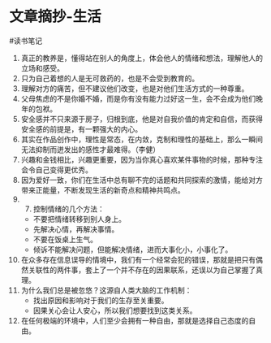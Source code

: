 # 文章摘抄-生活
#读书笔记

1. 真正的教养是，懂得站在别人的角度上，体会他人的情绪和想法，理解他人的立场和感受。
2. 只为自己着想的人是无可救药的，也是不会受到教育的。
3. 理解对方的痛苦，但不建议他们改变，也是对他们生活方式的一种尊重。
4. 父母焦虑的不是你婚不婚，而是你有没有能力过好这一生，会不会成为他们晚年的包袱。
5. 安全感并不只来源于房子，归根到底，他是对自我价值的肯定和自信，而获得安全感的前提是，有一颗强大的内心。
6. 其实在作品创作中，理性是常态，在内敛，克制和理性的基础上，那么一瞬间无法抑制而迸发出的感性才最难得。（李健）
7. 兴趣和金钱相比，兴趣更重要，因为当你真心喜欢某件事物的时候，那种专注会令自己变得更优秀。
8. 因为爱好一致，你们在生活中总有聊不完的话题和共同探索的激情，能给对方带来正能量，不断发现生活的新奇点和精神共鸣点。
9. 7. 控制情绪的几个方法：
	* 不要把情绪转移到别人身上。
	* 先解决心情，再解决事情。
	* 不要在饭桌上生气。
	* 倾诉不能解决问题，但能解决情绪，进而大事化小，小事化了。	 
13. 在众多存在信息误导的情境中，我们有一个经常会犯的错误，那就是把只有偶然关联性的两件事，套上了一个并不存在的因果联系，还误以为自己掌握了真理。
14. 为什么我们总是被忽悠？这源自人类大脑的工作机制：
	* 找出原因和影响对于我们的生存至关重要。
	* 因果关心会让人安心，所以我们想要找到这类关系。	
15. 在任何极端的环境中，人们至少会拥有一种自由，那就是选择自己态度的自由。


